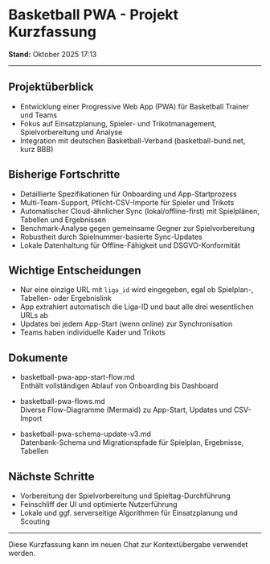 # Basketball PWA - Projekt Kurzfassung

**Stand:** Oktober 2025 17:13

---

## Projektüberblick

- Entwicklung einer Progressive Web App (PWA) für Basketball Trainer und Teams
- Fokus auf Einsatzplanung, Spieler- und Trikotmanagement, Spielvorbereitung und Analyse
- Integration mit deutschen Basketball-Verband (basketball-bund.net, kurz BBB)

## Bisherige Fortschritte

- Detaillierte Spezifikationen für Onboarding und App-Startprozess
- Multi-Team-Support, Pflicht-CSV-Importe für Spieler und Trikots
- Automatischer Cloud-ähnlicher Sync (lokal/offline-first) mit Spielplänen, Tabellen und Ergebnissen
- Benchmark-Analyse gegen gemeinsame Gegner zur Spielvorbereitung
- Robustheit durch Spielnummer-basierte Sync-Updates
- Lokale Datenhaltung für Offline-Fähigkeit und DSGVO-Konformität

## Wichtige Entscheidungen

- Nur eine einzige URL mit `liga_id` wird eingegeben, egal ob Spielplan-, Tabellen- oder Ergebnislink
- App extrahiert automatisch die Liga-ID und baut alle drei wesentlichen URLs ab
- Updates bei jedem App-Start (wenn online) zur Synchronisation
- Teams haben individuelle Kader und Trikots

## Dokumente

- basketball-pwa-app-start-flow.md  
  Enthält vollständigen Ablauf von Onboarding bis Dashboard

- basketball-pwa-flows.md  
  Diverse Flow-Diagramme (Mermaid) zu App-Start, Updates und CSV-Import

- basketball-pwa-schema-update-v3.md  
  Datenbank-Schema und Migrationspfade für Spielplan, Ergebnisse, Tabellen

## Nächste Schritte

- Vorbereitung der Spielvorbereitung und Spieltag-Durchführung
- Feinschliff der UI und optimierte Nutzerführung
- Lokale und ggf. serverseitige Algorithmen für Einsatzplanung und Scouting

---

Diese Kurzfassung kann im neuen Chat zur Kontextübergabe verwendet werden.